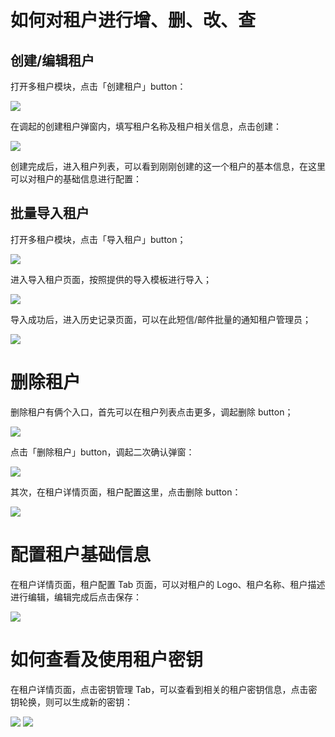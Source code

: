 # 如何对租户进行增、删、改、查

## 创建/编辑租户

<LastUpdated/>

打开多租户模块，点击「创建租户」button：

<img src="./images/tenantManagement/2-1.png" >

在调起的创建租户弹窗内，填写租户名称及租户相关信息，点击创建：

<img src="./images/tenantManagement/2-2.png" >

创建完成后，进入租户列表，可以看到刚刚创建的这一个租户的基本信息，在这里可以对租户的基础信息进行配置：

## 批量导入租户

打开多租户模块，点击「导入租户」button；

<img src="./images/tenantManagement/2-3.png" >

进入导入租户页面，按照提供的导入模板进行导入；

<img src="./images/tenantManagement/2-4.png" >

导入成功后，进入历史记录页面，可以在此短信/邮件批量的通知租户管理员；

<img src="./images/tenantManagement/2-5.png" >

# 删除租户

删除租户有俩个入口，首先可以在租户列表点击更多，调起删除 button；

<img src="./images/tenantManagement/2-6.png" >

点击「删除租户」button，调起二次确认弹窗：

<img src="./images/tenantManagement/2-7.png" >

其次，在租户详情页面，租户配置这里，点击删除 button：

<img src="./images/tenantManagement/2-8.png" >

# 配置租户基础信息

在租户详情页面，租户配置 Tab 页面，可以对租户的 Logo、租户名称、租户描述进行编辑，编辑完成后点击保存：

<img src="./images/tenantManagement/2-9.png" >

# 如何查看及使用租户密钥

在租户详情页面，点击密钥管理 Tab，可以查看到相关的租户密钥信息，点击密钥轮换，则可以生成新的密钥：

<img src="./images/tenantManagement/2-10.png" >

<img src="./images/tenantManagement/2-11.png" >
